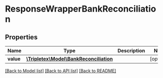 # ResponseWrapperBankReconciliation

## Properties
Name | Type | Description | Notes
------------ | ------------- | ------------- | -------------
**value** | [**\Tripletex\Model\BankReconciliation**](BankReconciliation.md) |  | [optional] 

[[Back to Model list]](../README.md#documentation-for-models) [[Back to API list]](../README.md#documentation-for-api-endpoints) [[Back to README]](../README.md)

